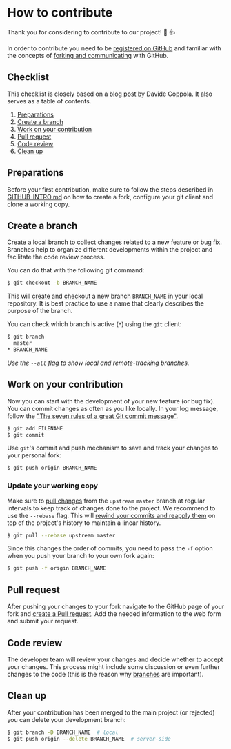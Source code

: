 # How to contribute
Thank you for considering to contribute to our project! :tada: :+1:

In order to contribute you need to be
[registered on GitHub](https://github.com/join) and familiar with the
concepts of [forking and communicating](GITHUB-INTRO.md) with GitHub.

## Checklist
This checklist is closely based on a
[blog post](http://blog.davidecoppola.com/2016/11/howto-contribute-to-open-source-project-on-github/)
by Davide Coppola. It also serves as a table of contents.

1. [Preparations](#preparations)
2. [Create a branch](#create-a-branch)
3. [Work on your contribution](#work-on-your-contribution)
4. [Pull request](#pull-request)
5. [Code review](#code-review)
6. [Clean up](#clean-up)

## Preparations

Before your first contribution, make sure to follow the steps described in
[GITHUB-INTRO.md](GITHUB-INTRO.md) on how to create a fork, configure your git
client and clone a working copy.

## Create a branch

Create a local branch to collect changes related to a new feature or bug fix. 
Branches help to organize different developments within the project and 
facilitate the code review process.

You can do that with the following git command:
```bash
$ git checkout -b BRANCH_NAME
```

This will [create][atlassian-branch] and [checkout][atlassian-checkout]
a new branch ``BRANCH_NAME`` in your local repository.
It is best practice to use a name that clearly describes the purpose of the 
branch.

You can check which branch is active (``*``) using the ``git`` client:
```bash
$ git branch
  master
* BRANCH_NAME
```
_Use the ``--all`` flag to show local and remote-tracking branches._

## Work on your contribution
Now you can start with the development of your new feature (or bug fix).
You can commit changes as often as you like locally. In your log message,
follow the ["The seven rules of a great Git commit message"][git-commit].


```bash
$ git add FILENAME
$ git commit
```

Use ``git``'s commit and push mechanism to save and track your changes to your
personal fork:

```bash
$ git push origin BRANCH_NAME
```

### Update your working copy
Make sure to [pull changes][atlassian-pull] from the ``upstream`` ``master``
branch at regular intervals to keep track of changes done to the project.
We recommend to use the ``--rebase`` flag. This will
[rewind your commits and reapply them][atlassian-rebase] on top of the
project's history to maintain a linear history.
```bash
$ git pull --rebase upstream master
```

Since this changes the order of commits, you need to pass the ``-f`` option when
you push your branch to your own fork again:

```bash
$ git push -f origin BRANCH_NAME
```

## Pull request
After pushing your changes to your fork navigate to the GitHub page of your
fork and [create a Pull request][github-pr]. Add the needed information to the
web form and submit your request.

## Code review
The developer team will review your changes and decide whether to accept your
changes. This process might include some discussion or even further changes to
the code (this is the reason why [branches](#create-a-branch) are important).

## Clean up
After your contribution has been merged to the main project (or rejected) you
can delete your development branch:
```bash
$ git branch -D BRANCH_NAME  # local
$ git push origin --delete BRANCH_NAME  # server-side
```

[atlassian-branch]: https://www.atlassian.com/git/tutorials/using-branches/
[atlassian-checkout]: https://www.atlassian.com/git/tutorials/using-branches/git-checkout
[atlassian-pull]: https://www.atlassian.com/git/tutorials/syncing/git-pull
[atlassian-rebase]: https://www.atlassian.com/git/tutorials/rewriting-history/git-rebase
[git-commit]: https://chris.beams.io/posts/git-commit/#seven-rules
[github-pr]: https://help.github.com/en/articles/creating-a-pull-request
